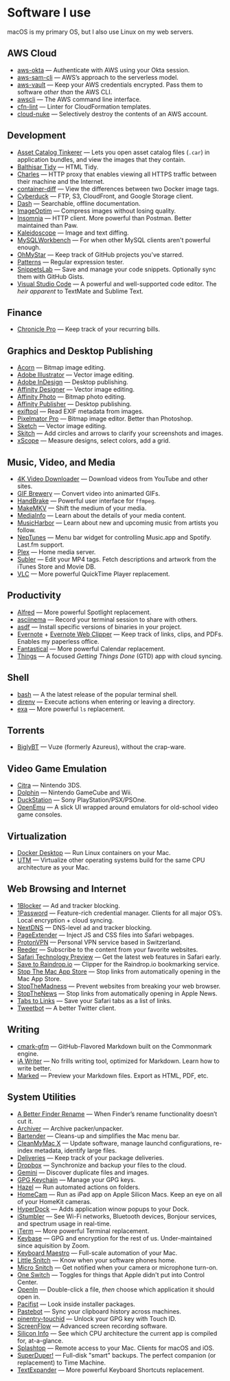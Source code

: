 # Software I use

macOS is my primary OS, but I also use Linux on my web servers.

## AWS Cloud

* [aws-okta](https://github.com/fiveai/aws-okta) — Authenticate with AWS using your Okta session.
* [aws-sam-cli](https://github.com/aws/aws-sam-cli) — AWS’s approach to the serverless model.
* [aws-vault](https://github.com/99designs/aws-vault) — Keep your AWS credentials encrypted. Pass them to software _other than_ the AWS CLI.
* [awscli](https://github.com/aws/aws-cli) — The AWS command line interface.
* [cfn-lint](https://github.com/aws-cloudformation/cfn-lint) — Linter for CloudFormation templates.
* [cloud-nuke](https://github.com/gruntwork-io/cloud-nuke) — Selectively destroy the contents of an AWS account.

## Development

* [Asset Catalog Tinkerer](https://github.com/insidegui/AssetCatalogTinkerer) — Lets you open asset catalog files (`.car`) in application bundles, and view the images that they contain.
* [Balthisar Tidy](http://www.balthisar.com/software/tidy/) — HTML Tidy.
* [Charles](https://www.charlesproxy.com) — HTTP proxy that enables viewing all HTTPS traffic between their machine and the Internet.
* [container-diff](https://github.com/GoogleContainerTools/container-diff) — View the differences between two Docker image tags.
* [Cyberduck](https://cyberduck.io) — FTP, S3, CloudFront, and Google Storage client.
* [Dash](https://kapeli.com/dash) — Searchable, offline documentation.
* [ImageOptim](https://imageoptim.com/mac) — Compress images without losing quality.
* [Insomnia](https://insomnia.rest) — HTTP client. More powerful than Postman. Better maintained than Paw.
* [Kaleidoscope](https://kaleidoscope.app) — Image and text diffing.
* [MySQLWorkbench](https://www.mysql.com/products/workbench/) — For when other MySQL clients aren't powerful enough.
* [OhMyStar](https://apps.apple.com/us/app/ohmystar/id1218642292?mt=12) — Keep track of GitHub projects you've starred.
* [Patterns](https://krillapps.com/patterns/) — Regular expression tester.
* [SnippetsLab](https://www.renfei.org/snippets-lab/) — Save and manage your code snippets. Optionally sync them with GitHub Gists.
* [Visual Studio Code](https://code.visualstudio.com) — A powerful and well-supported code editor. The _heir apparent_ to TextMate and Sublime Text.

## Finance

* [Chronicle Pro](https://chronicleapp.com) — Keep track of your recurring bills.

## Graphics and Desktop Publishing

* [Acorn](https://secure.flyingmeat.com/acorn/) — Bitmap image editing.
* [Adobe Illustrator](https://www.adobe.com/products/illustrator.html) — Vector image editing.
* [Adobe InDesign](https://www.adobe.com/products/indesign.html) — Desktop publishing.
* [Affinity Designer](https://affinity.serif.com/en-gb/designer/) — Vector image editing.
* [Affinity Photo](https://affinity.serif.com/en-gb/photo/) — Bitmap photo editing.
* [Affinity Publisher](https://affinity.serif.com/en-gb/publisher/) — Desktop publishing.
* [exiftool](https://exiftool.org) — Read EXIF metadata from images.
* [Pixelmator Pro](https://www.pixelmator.com/pro/) — Bitmap image editor. Better than Photoshop.
* [Sketch](https://www.sketch.com) — Vector image editing.
* [Skitch](https://evernote.com/products/skitch) — Add circles and arrows to clarify your screenshots and images.
* [xScope](https://xscopeapp.com) — Measure designs, select colors, add a grid.

## Music, Video, and Media

* [4K Video Downloader](https://www.4kdownload.com) — Download videos from YouTube and other sites.
* [GIF Brewery](https://gfycat.com/gifbrewery) — Convert video into animarted GIFs.
* [HandBrake](https://handbrake.fr) — Powerful user interface for `ffmpeg`.
* [MakeMKV](https://www.makemkv.com) — Shift the medium of your media.
* [MediaInfo](https://mediaarea.net/en/MediaInfo) — Learn about the details of your media content.
* [MusicHarbor](https://marcosatanaka.com/press-kit/musicharbor/musicharbor-press-kit.html) — Learn about new and upcoming music from artists you follow.
* [NepTunes](https://www.neptunesmac.app) — Menu bar widget for controlling Music.app and Spotify. Last.fm support.
* [Plex](https://www.plex.tv) — Home media server.
* [Subler](https://subler.org) — Edit your MP4 tags. Fetch descriptions and artwork from the iTunes Store and Movie DB.
* [VLC](https://www.videolan.org/vlc/) — More powerful QuickTime Player replacement.

## Productivity

* [Alfred](https://www.alfredapp.com) — More powerful Spotlight replacement.
* [asciinema](https://asciinema.org) — Record your terminal session to share with others.
* [asdf](https://asdf-vm.com) — Install specific versions of binaries in your project.
* [Evernote](https://evernote.com/download) + [Evernote Web Clipper](https://evernote.com/features/webclipper) — Keep track of links, clips, and PDFs. Enables my paperless office.
* [Fantastical](https://flexibits.com/fantastical) — More powerful Calendar replacement.
* [Things](https://culturedcode.com/things/) — A focused _Getting Things Done_ (GTD) app with cloud syncing.

## Shell

* [bash](https://formulae.brew.sh/formula/bash) — A the latest release of the popular terminal shell.
* [direnv](https://direnv.net) — Execute actions when entering or leaving a directory.
* [exa](https://the.exa.website) — More powerful `ls` replacement.

## Torrents

* [BiglyBT](https://www.biglybt.com) — Vuze (formerly Azureus), without the crap-ware.

## Video Game Emulation

* [Citra](https://citra-emu.org) — Nintendo 3DS.
* [Dolphin](https://dolphin-emu.org) — Nintendo GameCube and Wii.
* [DuckStation](https://github.com/stenzek/duckstation) — Sony PlayStation/PSX/PSOne.
* [OpenEmu](https://openemu.org) — A slick UI wrapped around emulators for old-school video game consoles.

## Virtualization

* [Docker Desktop](https://www.docker.com/desktop/) — Run Linux containers on your Mac.
* [UTM](https://mac.getutm.app) — Virtualize other operating systems build for the same CPU architecture as your Mac.

## Web Browsing and Internet

* [1Blocker](https://1blocker.com) — Ad and tracker blocking.
* [1Password](https://1password.com) — Feature-rich credential manager. Clients for all major OS’s. Local encryption + cloud syncing.
* [NextDNS](https://nextdns.io) — DNS-level ad and tracker blocking.
* [PageExtender](https://apps.apple.com/us/app/pageextender-for-safari/id1457557274?mt=12) — Inject JS and CSS files into Safari webpages.
* [ProtonVPN](https://protonvpn.com) — Personal VPN service based in Switzerland.
* [Reeder](https://reederapp.com) — Subscribe to the content from your favorite websites.
* [Safari Technology Preview](https://developer.apple.com/safari/technology-preview/) — Get the latest web features in Safari early.
* [Save to Raindrop.io](https://help.raindrop.io/browser-extension/) — Clipper for the Raindrop.io bookmarking service.
* [Stop The Mac App Store](https://github.com/lapcat/StopTheMacAppStore) — Stop links from automatically opening in the Mac App Store.
* [StopTheMadness](https://underpassapp.com/StopTheMadness/) — Prevent websites from breaking your web browser.
* [StopTheNews](https://github.com/lapcat/StopTheNews) — Stop links from automatically opening in Apple News.
* [Tabs to Links](https://tabstolinks.com) — Save your Safari tabs as a list of links.
* [Tweetbot](https://tapbots.com/tweetbot/mac/) — A better Twitter client.

## Writing

* [cmark-gfm](https://github.com/github/cmark-gfm) — GitHub-Flavored Markdown built on the Commonmark engine.
* [iA Writer](https://ia.net/writer) — No frills writing tool, optimized for Markdown. Learn how to write better.
* [Marked](https://marked2app.com) — Preview your Markdown files. Export as HTML, PDF, etc.

## System Utilities

* [A Better Finder Rename](http://www.publicspace.net/ABetterFinderRename/index.html) — When Finder’s rename functionality doesn’t cut it.
* [Archiver](https://archiverapp.com) — Archive packer/unpacker.
* [Bartender](https://www.macbartender.com) — Cleans-up and simplifies the Mac menu bar.
* [CleanMyMac X](https://macpaw.com/cleanmymac) — Update software, manage launchd configurations, re-index metadata, identify large files.
* [Deliveries](https://deliveries.app) — Keep track of your package deliveries.
* [Dropbox](https://www.dropbox.com/dropbox) — Synchronize and backup your files to the cloud.
* [Gemini](https://macpaw.com/gemini) — Discover duplicate files and images.
* [GPG Keychain](https://gpgtools.org) — Manage your GPG keys.
* [Hazel](https://www.noodlesoft.com) — Run automated actions on folders.
* [HomeCam](https://homecam.app) — Run as iPad app on Apple Silicon Macs. Keep an eye on all of your HomeKit cameras.
* [HyperDock](https://bahoom.com/hyperdock) — Adds application winow popups to your Dock.
* [iStumbler](https://istumbler.net) — See Wi-Fi networks, Bluetooth devices, Bonjour services, and spectrum usage in real-time.
* [iTerm](https://iterm2.com) — More powerful Terminal replacement.
* [Keybase](https://keybase.io) — GPG and encryption for the rest of us. Under-maintained since aquisition by Zoom.
* [Keyboard Maestro](https://www.keyboardmaestro.com) — Full-scale automation of your Mac.
* [Little Snitch](https://www.obdev.at/products/littlesnitch) — Know when your software phones home.
* [Micro Snitch](https://www.obdev.at/products/microsnitch/) — Get notified when your camera or microphone turn-on.
* [One Switch](https://fireball.studio/oneswitch/) — Toggles for things that Apple didn't put into Control Center.
* [OpenIn](https://loshadki.app/openin/) — Double-click a file, _then_ choose which application it should open in.
* [Pacifist](https://www.charlessoft.com) — Look inside installer packages.
* [Pastebot](https://tapbots.com/pastebot/) — Sync your clipboard history across machines.
* [pinentry-touchid](https://github.com/jorgelbg/pinentry-touchid) — Unlock your GPG key with Touch ID.
* [ScreenFlow](https://www.telestream.net/screenflow/overview.htm) — Advanced screen recording software.
* [Silicon Info](https://github.com/billycastelli/Silicon-Info) — See which CPU architecture the current app is compiled for, at-a-glance.
* [Splashtop](https://www.splashtop.com) — Remote access to your Mac. Clients for macOS and iOS.
* [SuperDuper!](https://www.shirt-pocket.com/SuperDuper/SuperDuperDescription.html) — Full-disk "smart" backups. The perfect companion (or replacement) to Time Machine.
* [TextExpander](https://textexpander.com) — More powerful Keyboard Shortcuts replacement.
